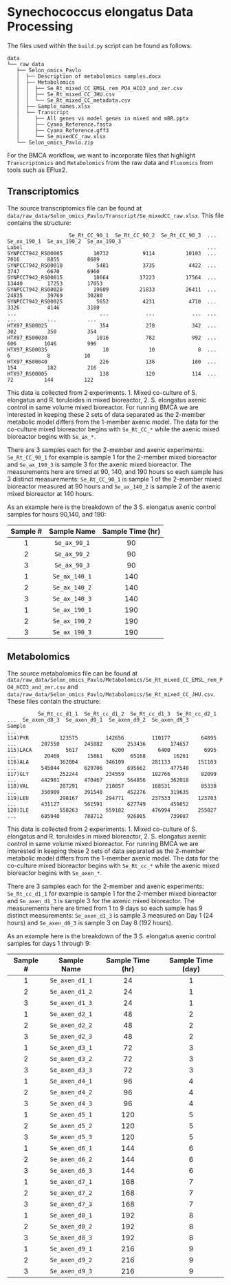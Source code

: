 # Synechococcus elongatus Data Processing

The files used within the `build.py` script can be found as follows:
```
data
└── raw_data
   ├── Selon_omics_Pavlo
   │  ├── Description of metabolomics samples.docx
   │  ├── Metabolomics
   │  │  ├── Se_Rt_mixed_CC_EMSL_rem_PO4_HCO3_and_zer.csv
   │  │  ├── Se_Rt_mixed_CC_JHU.csv
   │  │  └── Se_Rt_mixed_CC_metadata.csv
   │  ├── Sample_names.xlsx
   │  └── Transcript
   │     ├── All genes vs model genes in mixed and mBR.pptx
   │     ├── Cyano_Reference.fasta
   │     ├── Cyano_Reference.gff3
   │     └── Se_mixedCC_raw.xlsx
   └── Selon_omics_Pavlo.zip
```

For the BMCA workflow, we want to incorporate files that highlight `Transcriptomics` and `Metabolomics` from the raw data and `Fluxomics` from tools such as EFlux2.

## Transcriptomics

The source transcriptomics file can be found at `data/raw_data/Selon_omics_Pavlo/Transcript/Se_mixedCC_raw.xlsx`. This file contains the structure:

```
                    Se_Rt_CC_90_1  Se_Rt_CC_90_2  Se_Rt_CC_90_3  ...  Se_ax_190_1  Se_ax_190_2  Se_ax_190_3
Label                                                            ...                                       
SYNPCC7942_RS00005          10732           9114          10103  ...         7016         8855         8689
SYNPCC7942_RS00010           5481           3735           4422  ...         3747         6670         6960
SYNPCC7942_RS00015          18664          17223          17564  ...        13440        17253        17053
SYNPCC7942_RS00020          19609          21833          26411  ...        24835        39769        30280
SYNPCC7942_RS00025           5652           4231           4710  ...         3326         4146         3180
...                           ...            ...            ...  ...          ...          ...          ...
HTX97_RS00025                 354            278            342  ...          302          350          354
HTX97_RS00030                1016            782            992  ...          606         1046          996
HTX97_RS00035                  10             10              8  ...            6            8           10
HTX97_RS00040                 226            136            180  ...          154          182          216
HTX97_RS00005                 138            120            114  ...           72          144          122
```


This data is collected from 2 experiments. 1. Mixed co-culture of S. elongatus and R. toruloides in mixed bioreactor, 2. S. elongatus axenic control in same volume mixed bioreactor. For running BMCA we are interested in keeping these 2 sets of data separated as the 2-member metabolic model differs from the 1-member axenic model. The data for the co-culture mixed bioreactor begins with `Se_Rt_CC_*` while the axenic mixed bioreactor begins with `Se_ax_*`.

There are 3 samples each for the 2-member and axenic experiments: `Se_Rt_CC_90_1` for example is sample 1 for the 2-member mixed bioreactor and `Se_ax_190_3` is sample 3 for the axenic mixed bioreactor. The measurements here are timed at 90, 140, and 190 hours so each sample has 3 distinct measurements: `Se_Rt_CC_90_1` is sample 1 of the 2-member mixed bioreactor  measured at 90 hours and `Se_ax_140_2` is sample 2 of the axenic  mixed bioreactor at 140 hours.

As an example here is the breakdown of the 3 S. elongatus axenic control samples for hours 90,140, and 190:

| Sample # | Sample Name   | Sample Time (hr) |
|:--------:|:-------------:|:----------------:|
| 1        | `Se_ax_90_1`  | 90               |
| 2        | `Se_ax_90_2`  | 90               |
| 3        | `Se_ax_90_3`  | 90               |
| 1        | `Se_ax_140_1` | 140              |
| 2        | `Se_ax_140_2` | 140              |
| 3        | `Se_ax_140_3` | 140              |
| 1        | `Se_ax_190_1` | 190              |
| 2        | `Se_ax_190_2` | 190              |
| 3        | `Se_ax_190_3` | 190              |



## Metabolomics

The source metabolomics file can be found at `data/raw_data/Selon_omics_Pavlo/Metabolomics/Se_Rt_mixed_CC_EMSL_rem_PO4_HCO3_and_zer.csv` and `data/raw_data/Selon_omics_Pavlo/Metabolomics/Se_Rt_mixed_CC_JHU.csv`. These files contain the structure:

```
          Se_Rt_cc_d1_1  Se_Rt_cc_d1_2  Se_Rt_cc_d1_3  Se_Rt_cc_d2_1  ...  Se_axen_d8_3  Se_axen_d9_1  Se_axen_d9_2  Se_axen_d9_3
Sample                                                                ...                                                        
114)PYR          123575         142656         110177          64895  ...        207550        245882        253436        174657
115)LACA           5617           6200           6400           6995  ...         20469         15861         65168         16261
116)ALA          362804         346109         281133         151103  ...        545044        629706        695662        477540
117)GLY          252244         234559         182766          82099  ...        442981        470467        564856        362018
118)VAL          207291         210857         168531          85338  ...        350909        391540        452276        319635
119)LEU          298167         294771         237533         123703  ...        431127        561591        627749        459052
120)ILE          558263         559182         476994         255027  ...        685940        788712        926085        739087
```

This data is collected from 2 experiments. 1. Mixed co-culture of S. elongatus and R. toruloides in mixed bioreactor, 2. S. elongatus axenic control in same volume mixed bioreactor. For running BMCA we are interested in keeping these 2 sets of data separated as the 2-member metabolic model differs from the 1-member axenic model. The data for the co-culture mixed bioreactor begins with `Se_Rt_cc_*` while the axenic mixed bioreactor begins with `Se_axen_*`.

There are 3 samples each for the 2-member and axenic experiments: `Se_Rt_cc_d1_1` for example is sample 1 for the 2-member mixed bioreactor and `Se_axen_d1_3` is sample 3 for the axenic mixed bioreactor. The measurements here are timed from 1 to 9 days so each sample has 9 distinct measurements: `Se_axen_d1_3` is sample 3 measured on Day 1 (24 hours) and `Se_axen_d8_3` is sample 3 on Day 8 (192 hours).

As an example here is the breakdown of the 3 S. elongatus axenic control samples for days 1 through 9:

| Sample # | Sample Name    | Sample Time (hr) | Sample Time (day) |
|:--------:|:--------------:|:----------------:|:-----------------:|
| 1        | `Se_axen_d1_1` | 24               | 1                 |
| 2        | `Se_axen_d1_2` | 24               | 1                 |
| 3        | `Se_axen_d1_3` | 24               | 1                 |
| 1        | `Se_axen_d2_1` | 48               | 2                 |
| 2        | `Se_axen_d2_2` | 48               | 2                 |
| 3        | `Se_axen_d2_3` | 48               | 2                 |
| 1        | `Se_axen_d3_1` | 72               | 3                 |
| 2        | `Se_axen_d3_2` | 72               | 3                 |
| 3        | `Se_axen_d3_3` | 72               | 3                 |
| 1        | `Se_axen_d4_1` | 96               | 4                 |
| 2        | `Se_axen_d4_2` | 96               | 4                 |
| 3        | `Se_axen_d4_3` | 96               | 4                 |
| 1        | `Se_axen_d5_1` | 120              | 5                 |
| 2        | `Se_axen_d5_2` | 120              | 5                 |
| 3        | `Se_axen_d5_3` | 120              | 5                 |
| 1        | `Se_axen_d6_1` | 144              | 6                 |
| 2        | `Se_axen_d6_2` | 144              | 6                 |
| 3        | `Se_axen_d6_3` | 144              | 6                 |
| 1        | `Se_axen_d7_1` | 168              | 7                 |
| 2        | `Se_axen_d7_2` | 168              | 7                 |
| 3        | `Se_axen_d7_3` | 168              | 7                 |
| 1        | `Se_axen_d8_1` | 192              | 8                 |
| 2        | `Se_axen_d8_2` | 192              | 8                 |
| 3        | `Se_axen_d8_3` | 192              | 8                 |
| 1        | `Se_axen_d9_1` | 216              | 9                 |
| 2        | `Se_axen_d9_2` | 216              | 9                 |
| 3        | `Se_axen_d9_3` | 216              | 9                 |




